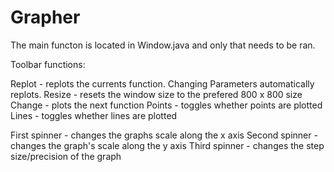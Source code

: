 # Grapher


The main functon is located in Window.java and only that needs to be ran.

Toolbar functions:

Replot          - replots the currents function. Changing Parameters automatically replots.
Resize          - resets the window size to the prefered 800 x 800 size
Change          - plots the next function
Points          - toggles whether points are plotted
Lines           - toggles whether lines are plotted

First spinner   - changes the graphs scale along the x axis
Second spinner  - changes the graph's scale along the y axis
Third spinner   - changes the step size/precision of the graph
